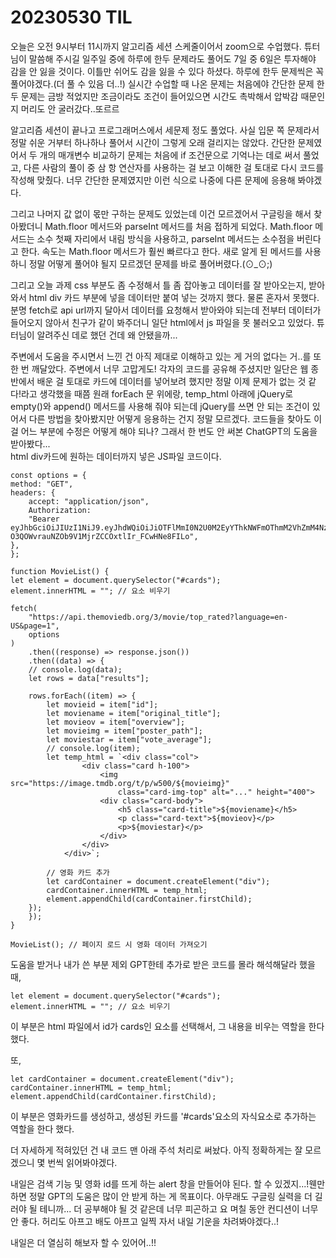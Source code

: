 # 20230530 TIL

오늘은 오전 9시부터 11시까지 알고리즘 세션 스케줄이어서 zoom으로 수업했다. 튜터님이 말씀해 주시길 일주일 중에 하루에 한두 문제라도 풀어도 7일 중 6일은 투자해야 감을 안 잃을 것이다. 이틀만 쉬어도 감을 잃을 수 있다 하셨다. 하루에 한두 문제씩은 꼭 풀어야겠다.(더 풀 수 있음 더..!) 실시간 수업할 때 나온 문제는 처음에야 간단한 문제 한두 문제는 금방 적었지만 조금이라도 조건이 들어있으면 시간도 촉박해서 압박감 때문인지 머리도 안 굴러갔다..또르르

알고리즘 세션이 끝나고 프로그래머스에서 세문제 정도 풀었다. 사실 입문 쪽 문제라서 정말 쉬운 거부터 하나하나 풀어서 시간이 그렇게 오래 걸리지는 않았다. 간단한 문제였어서 두 개의 매개변수 비교하기 문제는 처음에 if 조건문으로 기억나는 데로 써서 풀었고, 다른 사람의 풀이 중 삼 항 연산자를 사용하는 걸 보고 이해한 걸 토대로 다시 코드를 작성해 맞췄다. 너무 간단한 문제였지만 이런 식으로 나중에 다른 문제에 응용해 봐야겠다.

그리고 나머지 값 없이 몫만 구하는 문제도 있었는데 이건 모르겠어서 구글링을 해서 찾아봤더니 Math.floor 메서드와 parseInt 메서드를 처음 접하게 되었다. Math.floor 메서드는 소수 첫째 자리에서 내림 방식을 사용하고, parseInt 메서드는 소수점을 버린다고 한다. 속도는 Math.floor 메서드가 훨씬 빠르다고 한다. 새로 알게 된 메서드를 사용하니 정말 어떻게 풀어야 될지 모르겠던 문제를 바로 풀어버렸다.(⊙_⊙;)

그리고 오늘 과제 css 부분도 좀 수정해서 틀 좀 잡아놓고 데이터를 잘 받아오는지, 받아와서 html div 카드 부분에 넣을 데이터만 붙여 넣는 것까지 했다. 물론 혼자서 못했다. 분명 fetch로 api url까지 달아서 데이터를 요청해서 받아와야 되는데 전부터 데이터가 들어오지 않아서 친구가 같이 봐주더니 일단 html에서 js 파일을 못 불러오고 있었다. 튜터님이 알려주신 데로 했던 건데 왜 안됐을까...

주변에서 도움을 주시면서 느낀 건 아직 제대로 이해하고 있는 게 거의 없다는 거..를 또 한 번 깨달았다. 주변에서 너무 고맙게도! 각자의 코드를 공유해 주셨지만 일단은 웹 종반에서 배운 걸 토대로 카드에 데이터를 넣어보려 했지만 정말 이제 문제가 없는 것 같다!라고 생각했을 때쯤 원래 forEach 문 위에랑, temp_html 아래에 jQuery로 empty()와 append() 메서드를 사용해 줘야 되는데 jQuery를 쓰면 안 되는 조건이 있어서 다른 방법을 찾아봤지만 어떻게 응용하는 건지 정말 모르겠다. 코드들을 찾아도 이걸 어느 부분에 수정은 어떻게 해야 되나? 그래서 한 번도 안 써본 ChatGPT의 도움을 받아봤다...</br>
html div카드에 원하는 데이터까지 넣은 JS파일 코드이다.

    const options = {
    method: "GET",
    headers: {
        accept: "application/json",
        Authorization:
        "Bearer eyJhbGciOiJIUzI1NiJ9.eyJhdWQiOiJiOTFlMmI0N2U0M2EyYThkNWFmOThmM2VhZmM4NzY4NCIsInN1YiI6IjY0NzA5MGMxMzM2ZTAxMDBjNzA3OWI2YSIsInNjb3BlcyI6WyJhcGlfcmVhZCJdLCJ2ZXJzaW9uIjoxfQ.Ak-O3QOWvrauNZOb9V1MjrZCCOxtlIr_FCwHNe8FILo",
    },
    };

    function MovieList() {
    let element = document.querySelector("#cards");
    element.innerHTML = ""; // 요소 비우기

    fetch(
        "https://api.themoviedb.org/3/movie/top_rated?language=en-US&page=1",
        options
    )
        .then((response) => response.json())
        .then((data) => {
        // console.log(data);
        let rows = data["results"];

        rows.forEach((item) => {
            let movieid = item["id"];
            let moviename = item["original_title"];
            let movieov = item["overview"];
            let movieimg = item["poster_path"];
            let moviestar = item["vote_average"];
            // console.log(item);
            let temp_html = `<div class="col">
                    <div class="card h-100">
                        <img src="https://image.tmdb.org/t/p/w500/${movieimg}"
                            class="card-img-top" alt="..." height="400">
                        <div class="card-body">
                            <h5 class="card-title">${moviename}</h5>
                            <p class="card-text">${movieov}</p>
                            <p>${moviestar}</p>
                        </div>
                    </div>
                </div>`;

            // 영화 카드 추가
            let cardContainer = document.createElement("div");
            cardContainer.innerHTML = temp_html;
            element.appendChild(cardContainer.firstChild);
        });
        });
    }

    MovieList(); // 페이지 로드 시 영화 데이터 가져오기

도움을 받거나 내가 쓴 부분 제외 GPT한테 추가로 받은 코드를 몰라 해석해달라 했을때,

    let element = document.querySelector("#cards");
    element.innerHTML = ""; // 요소 비우기

이 부분은 html 파일에서 id가 cards인 요소를 선택해서, 그 내용을 비우는 역할을 한다했다.

또,

    let cardContainer = document.createElement("div");
    cardContainer.innerHTML = temp_html;
    element.appendChild(cardContainer.firstChild);

이 부분은 영화카드를 생성하고, 생성된 카드를 '#cards'요소의 자식요소로 추가하는 역할을 한다 했다.

더 자세하게 적혀있던 건 내 코드 맨 아래 주석 처리로 써놨다. 아직 정확하게는 잘 모르겠으니 몇 번씩 읽어봐야겠다.

내일은 검색 기능 및 영화 id를 뜨게 하는 alert 창을 만들어야 된다. 할 수 있겠지...!웬만하면 정말 GPT의 도움은 많이 안 받게 하는 게 목표이다. 아무래도 구글링 실력을 더 길러야 될 테니까... 더 공부해야 될 것 같은데 너무 피곤하고 요 며칠 동안 컨디션이 너무 안 좋다. 허리도 아프고 배도 아프고 일찍 자서 내일 기운을 차려봐야겠다..!

내일은 더 열심히 해보자 할 수 있어어..!!
